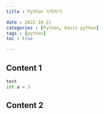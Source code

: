 ```yaml
---
title : Python 시작하기

date : 2022-10-21
categories : [Python, basic python]
tags : [python]
toc : true

---
```


## Content 1
```python
test
int a = 3
```
## Content 2

